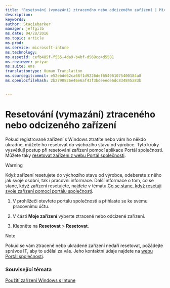 ```yaml
---
title: "Resetování (vymazání) ztraceného nebo odcizeného zařízení | Microsoft Intune"
description: 
keywords: 
author: Staciebarker
manager: jeffgilb
ms.date: 04/28/2016
ms.topic: article
ms.prod: 
ms.service: microsoft-intune
ms.technology: 
ms.assetid: cefb485f-f555-4da9-b4bf-d569cc4d5581
ms.reviewer: priyar
ms.suite: ems
translationtype: Human Translation
ms.sourcegitcommit: e52ebdd62ca68f1d9226def654961075400184a8
ms.openlocfilehash: 2b2790826e46e6af43f3bdeeede6dc834845a83b


---
```



# Resetování (vymazání) ztraceného nebo odcizeného zařízení

Pokud registrované zařízení s Windows ztratíte nebo vám ho někdo ukradne, můžete ho resetovat do výchozího stavu od výrobce. Tyto kroky vysvětlují postup při resetování zařízení pomocí aplikace Portál společnosti. Můžete taky [resetovat zařízení z webu Portál společnosti](reset-your-device-cpwebsite.md).


> [!WARNING]
> Když zařízení resetujete do výchozího stavu od výrobce, odeberete z něho jak svoje osobní, tak i pracovní informace. Další informace o tom, co se stane, když zařízení resetujete, najdete v tématu [Co se stane, když resetuji svoje zařízení pomocí portálu společnosti](what-happens-if-you-reset-your-device-using-the-company-portal-windows.md).

1.  V prohlížeči otevřete portálu společnosti a přihlaste se ke svému pracovnímu účtu.

2.  V části **Moje zařízení** vyberte ztracené nebo odcizené zařízení.

3.  Klepněte na **Resetovat** &gt; **Resetovat**.

> [!NOTE]
> Pokud se vám ztracené nebo ukradené zařízení nedaří resetovat, požádejte správce IT, aby to udělal za vás. Jeho kontaktní údaje najdete na [webu Portál společnosti](http://portal.manage.microsoft.com).

### Související témata
[Použití zařízení Windows s Intune](using-your-windows-device-with-intune.md)


<!--HONumber=Jun16_HO4-->


